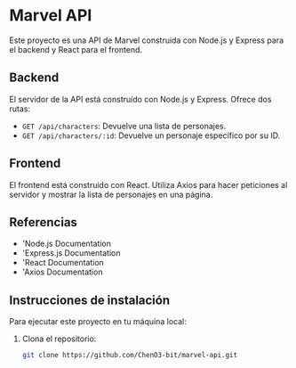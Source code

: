 # Marvel API

Este proyecto es una API de Marvel construida con Node.js y Express para el backend y React para el frontend.

## Backend

El servidor de la API está construído con Node.js y Express. Ofrece dos rutas:
- `GET /api/characters`: Devuelve una lista de personajes.
- `GET /api/characters/:id`: Devuelve un personaje específico por su ID.

## Frontend

El frontend está construido con React. Utiliza Axios para hacer peticiones al servidor y mostrar la lista de personajes en una página.

## Referencias
- 'Node.js Documentation
- 'Express.js Documentation
- 'React Documentation
- 'Axios Documentation

## Instrucciones de instalación

Para ejecutar este proyecto en tu máquina local:

1. Clona el repositorio:
   ```bash
   git clone https://github.com/ChenO3-bit/marvel-api.git

